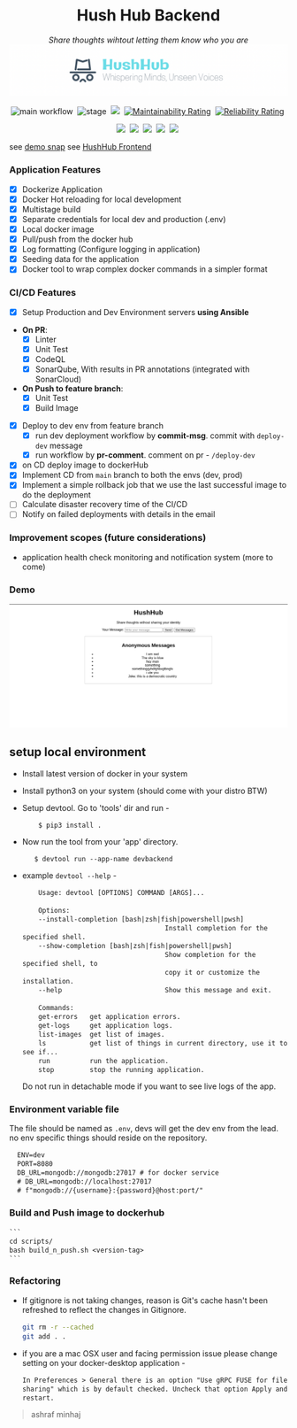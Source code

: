 <div align="center">

# Hush Hub Backend
*Share thoughts wihtout letting them know who you are*
![banner](docs/banner.png)

![main workflow](https://github.com/ashraf-minhaj/hushhub-backend/actions/workflows/deploy_prod.yml/badge.svg)&nbsp;
![stage](https://github.com/ashraf-minhaj/hushhub-backend/actions/workflows/deploy_dev.yml/badge.svg)&nbsp;
![](https://img.shields.io/badge/License-MIT%20License-red?style=plastic&logo=mit)&nbsp;
[![Maintainability Rating](https://sonarcloud.io/api/project_badges/measure?project=ashraf-minhaj_HushHub-Backend&metric=sqale_rating)](https://sonarcloud.io/summary/new_code?id=ashraf-minhaj_HushHub-Backend)&nbsp;
[![Reliability Rating](https://sonarcloud.io/api/project_badges/measure?project=ashraf-minhaj_HushHub-Backend&metric=reliability_rating)](https://sonarcloud.io/summary/new_code?id=ashraf-minhaj_HushHub-Backend)&nbsp;
<!-- ![](https://img.shields.io/badge/Platform-Linux-black?labelColor=black&style=plastic&logo=linux)&nbsp; -->
![](https://img.shields.io/badge/Python-3.10-blue?style=plastic&logo=python)&nbsp;
![](https://img.shields.io/badge/docker--blue?style=plastic&logo=docker)&nbsp;
![](https://img.shields.io/badge/GitHub-Actions-blue?style=plastic&logo=githubactions)&nbsp;
![](https://img.shields.io/badge/SonarQube-SonarCloud-orange?style=plastic&logo=sonarcloud)&nbsp;
![](https://img.shields.io/badge/Ansible--white?style=plastic&logo=Ansible)&nbsp;

</div>

see [demo snap](#demo)
see [HushHub Frontend](https://github.com/ashraf-minhaj/HushHub-Frontend/)

### Application Features
- [x] Dockerize Application 
- [x] Docker Hot reloading for local development 
- [x] Multistage build 
- [x] Separate credentials for local dev and production (.env)
- [x] Local docker image 
- [x] Pull/push from the docker hub 
- [x] Log formatting (Configure logging in application) 
- [x] Seeding data for the application 
- [x] Docker tool to wrap complex docker commands in a simpler format

### CI/CD Features
- [x] Setup Production and Dev Environment servers **using Ansible**

- **On PR**:
    - [x] Linter
    - [x] Unit Test
    - [x] CodeQL
    - [x] SonarQube, With results in PR annotations (integrated with SonarCloud)

- **On Push to feature branch**:
    - [x] Unit Test
    - [x] Build Image

- [x] Deploy to dev env from feature branch 
    - [x] run dev deployment workflow by **commit-msg**. commit with `deploy-dev` message
    - [x] run workflow by **pr-comment**. comment on pr - `/deploy-dev`
- [x] on CD deploy image to dockerHub
- [x] Implement CD from `main` branch to both the envs (dev, prod)
- [x] Implement a simple rollback job that we use the last successful image to do the deployment 
- [ ] Calculate disaster recovery time of the CI/CD
- [ ] Notify on failed deployments with details in the email

<!-- - [ ] Scope of improvements
- [ ] Bonus: Implement Integration Test on post deployment on real environment -->


### Improvement scopes (future considerations)
- application health check monitoring and notification system
(more to come)

### Demo
![demo](docs/demo.png)

## setup local environment 

- Install latest version of docker in your system
- Install python3 on your system (should come with your distro BTW)

- Setup devtool. Go to 'tools' dir and run -
    ```
        $ pip3 install .
    ```

- Now run the tool from your 'app' directory. 
     ```
        $ devtool run --app-name devbackend
    ```

- example `devtool --help` -
    ``` 
        Usage: devtool [OPTIONS] COMMAND [ARGS]...

        Options:
        --install-completion [bash|zsh|fish|powershell|pwsh]
                                        Install completion for the specified shell.
        --show-completion [bash|zsh|fish|powershell|pwsh]
                                        Show completion for the specified shell, to
                                        copy it or customize the installation.
        --help                          Show this message and exit.

        Commands:
        get-errors   get application errors.
        get-logs     get application logs.
        list-images  get list of images.
        ls           get list of things in current directory, use it to see if...
        run          run the application.
        stop         stop the running application.
    ```

  Do not run in detachable mode if you want to see live logs of the app.

### Environment variable file
The file should be named as `.env`, devs will get the dev env from the lead. no env specific things should reside on the repository.

  ```
    ENV=dev
    PORT=8080
    DB_URL=mongodb://mongodb:27017 # for docker service
    # DB_URL=mongodb://localhost:27017
    # f"mongodb://{username}:{password}@host:port/"
  ```

### Build and Push image to dockerhub

    ```
    cd scripts/
    bash build_n_push.sh <version-tag>
    ```

### Refactoring
- If gitignore is not taking changes, reason is Git's cache hasn't been refreshed to reflect the changes in Gitignore.

    ```bash
    git rm -r --cached
    git add . .
    ```

- if you are a mac OSX user and facing permission issue please change setting on your docker-desktop application - 

    ```
    In Preferences > General there is an option "Use gRPC FUSE for file sharing" which is by default checked. Uncheck that option Apply and restart.
    ```

> ashraf minhaj